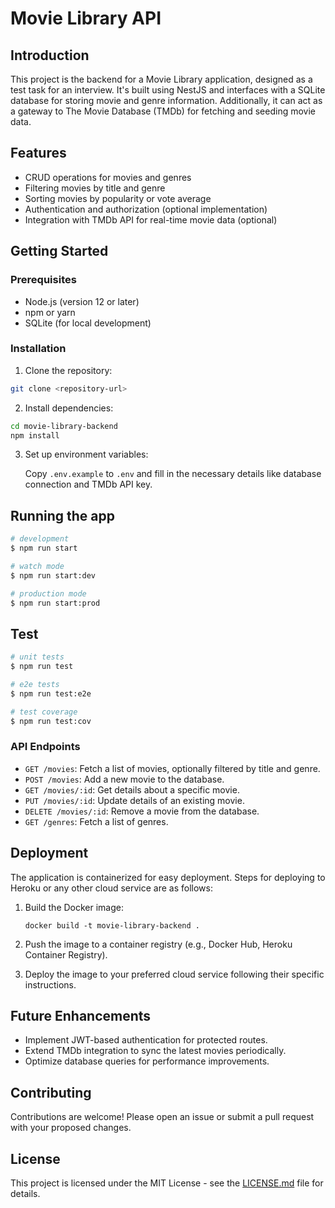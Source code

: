 # Movie Library API

## Introduction

This project is the backend for a Movie Library application, designed as a test task for an interview. It's built using NestJS and interfaces with a SQLite database for storing movie and genre information. Additionally, it can act as a gateway to The Movie Database (TMDb) for fetching and seeding movie data.

## Features

- CRUD operations for movies and genres
- Filtering movies by title and genre
- Sorting movies by popularity or vote average
- Authentication and authorization (optional implementation)
- Integration with TMDb API for real-time movie data (optional)

## Getting Started

### Prerequisites

- Node.js (version 12 or later)
- npm or yarn
- SQLite (for local development)

### Installation

1. Clone the repository:

```bash
git clone <repository-url>
```

2. Install dependencies:

```bash
cd movie-library-backend
npm install
```

3. Set up environment variables:

   Copy `.env.example` to `.env` and fill in the necessary details like database connection and TMDb API key.


## Running the app

```bash
# development
$ npm run start

# watch mode
$ npm run start:dev

# production mode
$ npm run start:prod
```

## Test

```bash
# unit tests
$ npm run test

# e2e tests
$ npm run test:e2e

# test coverage
$ npm run test:cov
```

### API Endpoints

- `GET /movies`: Fetch a list of movies, optionally filtered by title and genre.
- `POST /movies`: Add a new movie to the database.
- `GET /movies/:id`: Get details about a specific movie.
- `PUT /movies/:id`: Update details of an existing movie.
- `DELETE /movies/:id`: Remove a movie from the database.
- `GET /genres`: Fetch a list of genres.

## Deployment

The application is containerized for easy deployment. Steps for deploying to Heroku or any other cloud service are as follows:

1. Build the Docker image:

   ```
   docker build -t movie-library-backend .
   ```

2. Push the image to a container registry (e.g., Docker Hub, Heroku Container Registry).

3. Deploy the image to your preferred cloud service following their specific instructions.

## Future Enhancements

- Implement JWT-based authentication for protected routes.
- Extend TMDb integration to sync the latest movies periodically.
- Optimize database queries for performance improvements.

## Contributing

Contributions are welcome! Please open an issue or submit a pull request with your proposed changes.

## License

This project is licensed under the MIT License - see the [LICENSE.md](LICENSE.md) file for details.
